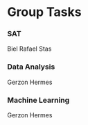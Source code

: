 # Group Tasks


### SAT
Biel
Rafael
Stas

### Data Analysis
Gerzon
Hermes

### Machine Learning
Gerzon
Hermes

